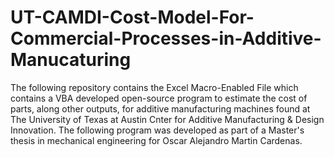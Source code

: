 # UT-CAMDI-Cost-Model-For-Commercial-Processes-in-Additive-Manucaturing
The following repository contains the Excel Macro-Enabled File which contains a VBA developed open-source program to estimate the cost of parts, along other outputs, for additive manufacturing machines found at The University of Texas at Austin Cnter for Additive Manufacturing &amp; Design Innovation. The following program was developed as part of a Master's thesis in mechanical engineering for Oscar Alejandro Martin Cardenas.
